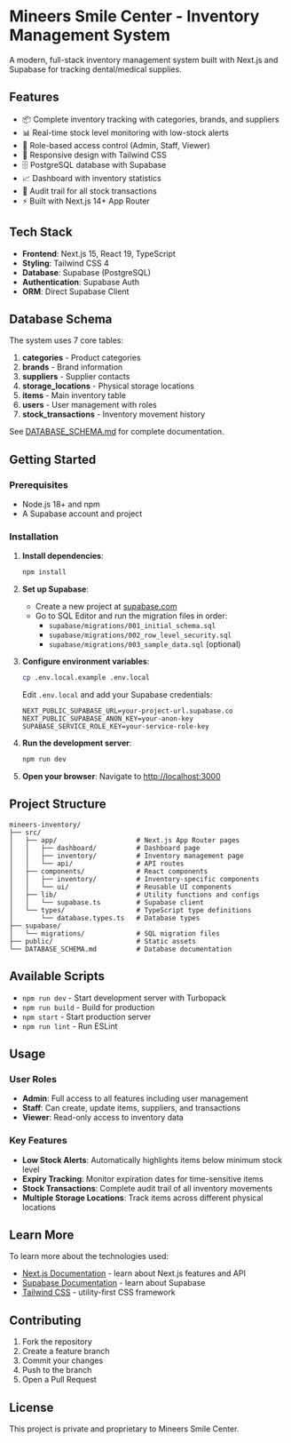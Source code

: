 # Mineers Smile Center - Inventory Management System

A modern, full-stack inventory management system built with Next.js and Supabase for tracking dental/medical supplies.

## Features

- 📦 Complete inventory tracking with categories, brands, and suppliers
- 📊 Real-time stock level monitoring with low-stock alerts
- 🔐 Role-based access control (Admin, Staff, Viewer)
- 📱 Responsive design with Tailwind CSS
- 🗄️ PostgreSQL database with Supabase
- 📈 Dashboard with inventory statistics
- 📝 Audit trail for all stock transactions
- ⚡ Built with Next.js 14+ App Router

## Tech Stack

- **Frontend**: Next.js 15, React 19, TypeScript
- **Styling**: Tailwind CSS 4
- **Database**: Supabase (PostgreSQL)
- **Authentication**: Supabase Auth
- **ORM**: Direct Supabase Client

## Database Schema

The system uses 7 core tables:

1. **categories** - Product categories
2. **brands** - Brand information
3. **suppliers** - Supplier contacts
4. **storage_locations** - Physical storage locations
5. **items** - Main inventory table
6. **users** - User management with roles
7. **stock_transactions** - Inventory movement history

See [DATABASE_SCHEMA.md](./DATABASE_SCHEMA.md) for complete documentation.

## Getting Started

### Prerequisites

- Node.js 18+ and npm
- A Supabase account and project

### Installation

1. **Install dependencies**:

   ```bash
   npm install
   ```

2. **Set up Supabase**:

   - Create a new project at [supabase.com](https://supabase.com)
   - Go to SQL Editor and run the migration files in order:
     - `supabase/migrations/001_initial_schema.sql`
     - `supabase/migrations/002_row_level_security.sql`
     - `supabase/migrations/003_sample_data.sql` (optional)

3. **Configure environment variables**:

   ```bash
   cp .env.local.example .env.local
   ```

   Edit `.env.local` and add your Supabase credentials:

   ```env
   NEXT_PUBLIC_SUPABASE_URL=your-project-url.supabase.co
   NEXT_PUBLIC_SUPABASE_ANON_KEY=your-anon-key
   SUPABASE_SERVICE_ROLE_KEY=your-service-role-key
   ```

4. **Run the development server**:

   ```bash
   npm run dev
   ```

5. **Open your browser**:
   Navigate to [http://localhost:3000](http://localhost:3000)

## Project Structure

```
mineers-inventory/
├── src/
│   ├── app/                    # Next.js App Router pages
│   │   ├── dashboard/          # Dashboard page
│   │   ├── inventory/          # Inventory management page
│   │   └── api/                # API routes
│   ├── components/             # React components
│   │   ├── inventory/          # Inventory-specific components
│   │   └── ui/                 # Reusable UI components
│   ├── lib/                    # Utility functions and configs
│   │   └── supabase.ts         # Supabase client
│   └── types/                  # TypeScript type definitions
│       └── database.types.ts   # Database types
├── supabase/
│   └── migrations/             # SQL migration files
├── public/                     # Static assets
└── DATABASE_SCHEMA.md          # Database documentation
```

## Available Scripts

- `npm run dev` - Start development server with Turbopack
- `npm run build` - Build for production
- `npm start` - Start production server
- `npm run lint` - Run ESLint

## Usage

### User Roles

- **Admin**: Full access to all features including user management
- **Staff**: Can create, update items, suppliers, and transactions
- **Viewer**: Read-only access to inventory data

### Key Features

- **Low Stock Alerts**: Automatically highlights items below minimum stock level
- **Expiry Tracking**: Monitor expiration dates for time-sensitive items
- **Stock Transactions**: Complete audit trail of all inventory movements
- **Multiple Storage Locations**: Track items across different physical locations

## Learn More

To learn more about the technologies used:

- [Next.js Documentation](https://nextjs.org/docs) - learn about Next.js features and API
- [Supabase Documentation](https://supabase.com/docs) - learn about Supabase
- [Tailwind CSS](https://tailwindcss.com/docs) - utility-first CSS framework

## Contributing

1. Fork the repository
2. Create a feature branch
3. Commit your changes
4. Push to the branch
5. Open a Pull Request

## License

This project is private and proprietary to Mineers Smile Center.
